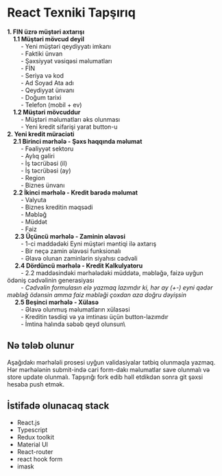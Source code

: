 # React Texniki Tapşırıq

**1. FIN üzrə müştəri axtarışı**\
&emsp;**1.1 Müştəri mövcud deyil**\
&emsp;&emsp;    - Yeni müştəri qeydiyyatı imkanı\
&emsp;&emsp;        - Faktiki ünvan \
&emsp;&emsp;        - Şəxsiyyət vəsiqəsi məlumatları \
&emsp;&emsp;            - FİN\
&emsp;&emsp;            - Seriya və kod\
&emsp;&emsp;            - Ad Soyad Ata adı\
&emsp;&emsp;            - Qeydiyyat ünvanı\
&emsp;&emsp;            - Doğum tarixi\
&emsp;&emsp;        - Telefon (mobil + ev)\
&emsp;**1.2 Müştəri mövcuddur** \
&emsp;&emsp;    - Müştəri məlumatları əks olunması\
&emsp;&emsp;    - Yeni kredit sifarişi yarat button-u\
**2. Yeni kredit müraciəti**\
&emsp;**2.1 Birinci mərhələ - Şəxs haqqında məlumat**\
&emsp;&emsp;        - Fəaliyyət sektoru\
&emsp;&emsp;         - Aylıq gəliri\
&emsp;&emsp;        - İş təcrübəsi (il)\
&emsp;&emsp;        - İş təcrübəsi (ay)\
&emsp;&emsp;        - Region\
&emsp;&emsp;         - Biznes ünvanı\
&emsp;**2.2 İkinci mərhələ - Kredit barədə məlumat**\
&emsp;&emsp;        - Valyuta\
&emsp;&emsp;        - Biznes kreditin məqsədi\
&emsp;&emsp;         - Məbləğ\
&emsp;&emsp;         - Müddət\
&emsp;&emsp;        - Faiz\
&emsp; **2.3 Üçüncü mərhələ - Zaminin əlavəsi** \
&emsp;&emsp;        - 1-ci maddədəki Eyni müştəri məntiqi ilə axtarış\
&emsp;&emsp;        - Bir neçə zamin əlavəsi funksionalı\
&emsp;&emsp;        - Əlavə olunan zaminlərin siyahısı cədvəli\
&emsp; **2.4 Dördüncü mərhələ - Kredit Kalkulyatoru**\
&emsp;&emsp;    - 2.2 maddəsindəki mərhələdəki müddətə, məbləğə, faizə uyğun ödəniş cədvəlinin generasiyası \
&emsp;&emsp;    - *Cədvəlin formulasın elə yazmaq lazımdır ki, hər ay (+-) eyni qədər məbləğ ödənsin amma faiz məbləği çoxdan aza doğru dəyişsin*\
&emsp; **2.5 Beşinci mərhələ - Xülasə**\
&emsp;&emsp;    - Əlavə olunmuş məlumatların xülasəsi\
&emsp;&emsp;    - Kreditin təsdiqi və ya imtinası üçün button-lazımdır\
&emsp;&emsp;    - İmtina halında səbəb qeyd olunsun\

## Nə tələb olunur

Aşağıdakı mərhələli prosesi uyğun validasiyalar tətbiq olunmaqla yazmaq.
Hər mərhələnin submit-ində cari form-dakı məlumatlar save olunmalı və store update olunmalı.
Tapşırığı fork edib həll etdikdən sonra git şəxsi hesaba push etmək.

## İstifadə olunacaq stack
- React.js
- Typescript
- Redux toolkit
- Material UI
- React-router
- react hook form
- imask
